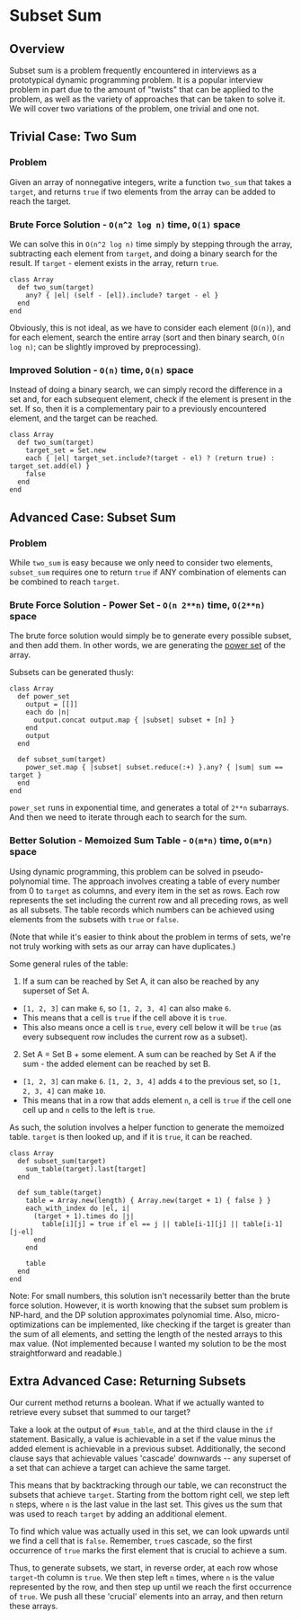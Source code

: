 # Subset Sum

## Overview

Subset sum is a problem frequently encountered in interviews as a prototypical dynamic programming problem. It is a popular interview problem in part due to the amount of "twists" that can be applied to the problem, as well as the variety of approaches that can be taken to solve it. We will cover two variations of the problem, one trivial and one not.

## Trivial Case: Two Sum

### Problem

Given an array of nonnegative integers, write a function `two_sum` that takes a `target`, and returns `true` if two elements from the array can be added to reach the target.

### Brute Force Solution - `O(n^2 log n)` time, `O(1)` space

We can solve this in `O(n^2 log n)` time simply by stepping through the array, subtracting each element from `target`, and doing a binary search for the result. If `target` - element exists in the array, return `true`. 

    class Array
      def two_sum(target)
        any? { |el| (self - [el]).include? target - el }
      end
    end

Obviously, this is not ideal, as we have to consider each element (`O(n)`), and for each element, search the entire array (sort and then binary search, `O(n log n)`; can be slightly improved by preprocessing).

### Improved Solution - `O(n)` time, `O(n)` space

Instead of doing a binary search, we can simply record the difference in a set and, for each subsequent element, check if the element is present in the set. If so, then it is a complementary pair to a previously encountered element, and the target can be reached.

    class Array
      def two_sum(target)
        target_set = Set.new
        each { |el| target_set.include?(target - el) ? (return true) : target_set.add(el) }
        false
      end
    end

## Advanced Case: Subset Sum

### Problem

While `two_sum` is easy because we only need to consider two elements, `subset_sum` requires one to return `true` if ANY combination of elements can be combined to reach `target`. 

### Brute Force Solution - Power Set - `O(n 2**n)` time, `O(2**n)` space

The brute force solution would simply be to generate every possible subset, and then add them. In other words, we are generating the [power set](link) of the array.

Subsets can be generated thusly:

    class Array
      def power_set
        output = [[]]
        each do |n|
          output.concat output.map { |subset| subset + [n] }
        end
        output
      end

      def subset_sum(target)
        power_set.map { |subset| subset.reduce(:+) }.any? { |sum| sum == target }
      end
    end

`power_set` runs in exponential time, and generates a total of `2**n` subarrays. And then we need to iterate through each to search for the sum.

### Better Solution - Memoized Sum Table - `O(m*n)` time, `O(m*n)` space

Using dynamic programming, this problem can be solved in pseudo-polynomial time. The approach involves creating a table of every number from 0 to `target` as columns, and every item in the set as rows. Each row represents the set including the current row and all preceding rows, as well as all subsets. The table records which numbers can be achieved using elements from the subsets with `true` or `false`.

(Note that while it's easier to think about the problem in terms of sets, we're not truly working with sets as our array can have duplicates.)

Some general rules of the table:

1. If a sum can be reached by Set A, it can also be reached by any superset of Set A.
  * `[1, 2, 3]` can make `6`, so `[1, 2, 3, 4]` can also make `6`.
  * This means that a cell is `true` if the cell above it is `true`.
  * This also means once a cell is `true`, every cell below it will be `true` (as every subsequent row includes the current row as a subset).
2. Set A = Set B + some element. A sum can be reached by Set A if the sum - the added element can be reached by set B.
  * `[1, 2, 3]` can make `6`. `[1, 2, 3, 4]` adds `4` to the previous set, so `[1, 2, 3, 4]` can make `10`.
  * This means that in a row that adds element `n`, a cell is `true` if the cell one cell up and `n` cells to the left is `true`.

As such, the solution involves a helper function to generate the memoized table. `target` is then looked up, and if it is `true`, it can be reached.

    class Array
      def subset_sum(target)
        sum_table(target).last[target]
      end

      def sum_table(target)
        table = Array.new(length) { Array.new(target + 1) { false } }
        each_with_index do |el, i|
          (target + 1).times do |j|
            table[i][j] = true if el == j || table[i-1][j] || table[i-1][j-el]
          end
        end

        table
      end
    end

Note: For small numbers, this solution isn't necessarily better than the brute force solution. However, it is worth knowing that the subset sum problem is NP-hard, and the DP solution approximates polynomial time. Also, micro-optimizations can be implemented, like checking if the target is greater than the sum of all elements, and setting the length of the nested arrays to this max value. (Not implemented because I wanted my solution to be the most straightforward and readable.)

## Extra Advanced Case: Returning Subsets

Our current method returns a boolean. What if we actually wanted to retrieve every subset that summed to our target?

Take a look at the output of `#sum_table`, and at the third clause in the `if` statement. Basically, a value is achievable in a set if the value minus the added element is achievable in a previous subset. Additionally, the second clause says that achievable values 'cascade' downwards -- any superset of a set that can achieve a target can achieve the same target.

This means that by backtracking through our table, we can reconstruct the subsets that achieve `target`. Starting from the bottom right cell, we step left `n` steps, where `n` is the last value in the last set. This gives us the sum that was used to reach `target` by adding an additional element. 

To find which value was actually used in this set, we can look upwards until we find a cell that is `false`. Remember, `true`s cascade, so the first occurrence of `true` marks the first element that is crucial to achieve a sum. 

Thus, to generate subsets, we start, in reverse order, at each row whose `target`-th column is `true`. We then step left `n` times, where `n` is the value represented by the row, and then step up until we reach the first occurrence of `true`. We push all these 'crucial' elements into an array, and then return these arrays.